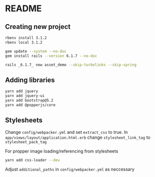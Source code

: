 # README

## Creating new project

```bash
rbenv install 3.1.2
rbenv local 3.1.2

gem update --system --no-doc
gem install rails --version 6.1.7 --no-doc

rails _6.1.7_ new asset_demo --skip-turbolinks --skip-spring
```

## Adding libraries

```bash
yarn add jquery
yarn add jquery-ui
yarn add bootstrap@5.2
yarn add @popperjs/core
```

## Stylesheets

Change `config/webpacker.yml` and set `extract_css` to true. In `app/views/layout/application.html.erb` change
`stylesheet_link_tag` to `stylesheet_pack_tag`


For propper image loading/referencing from stylesheets

```bash
yarn add css-loader --dev
```

Adjust `additional_paths` in `config/webpacker.yml` as neccessary

